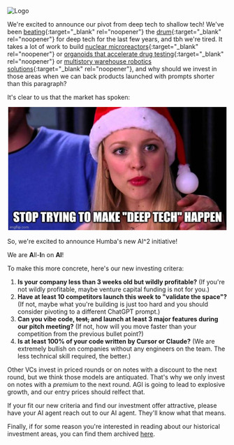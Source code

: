 <meta name="twitter:card" content="summary_large_image" />
<meta name="twitter:site" content="@humbavc" />
<meta name="twitter:image" content="https://humbaventures.com/twitter_card.png" />

<a href="#top"></a>
![Logo](../humba_logo.png)


We're excited to announce our pivot from deep tech to shallow tech! We've been [beating](https://www.codingvc.com/p/betting-on-deep-tech){:target="_blank" rel="noopener"} the [drum](https://www.codingvc.com/p/the-golden-age-of-deep-tech){:target="_blank" rel="noopener"} for deep tech for the last few years, and tbh we're tired. It takes a lot of work to build [nuclear microreactors](https://antaresindustries.com/){:target="_blank" rel="noopener"} or [organoids that accelerate drug testing](https://www.parallel.bio/){:target="_blank" rel="noopener"} or [multistory warehouse robotics solutions](https://mytra.ai/){:target="_blank" rel="noopener"}, and why should we invest in those areas when we can back products launched with prompts shorter than this paragraph?

It's clear to us that the market has spoken:
<p style="text-align:center;"><img src="fetch.jpeg" width="500"></p>

So, we're excited to announce Humba's new AI^2 initiative!

We are **A**ll-**I**n on **AI**!

To make this more concrete, here's our new investing critera:
1. **Is your company less than 3 weeks old but wildly profitable?** (If you're not wildly profitable, maybe venture capital funding is not for you.)
2. **Have at least 10 competitors launch this week to "validate the space"?** (If not, maybe what you're building is just too hard and you should consider pivoting to a different ChatGPT prompt.)
3. **Can you vibe code, ~~test,~~ and launch at least 3 major features during our pitch meeting?** (If not, how will you move faster than your competition from the previous bullet point?)
4. **Is at least 100% of your code written by Cursor or Claude?** (We are extremely bullish on companies without any engineers on the team. The less technical skill required, the better.)

Other VCs invest in priced rounds or on notes with a discount to the next round, but we think those models are antiquated. That's why we only invest on notes with a _premium_ to the next round. AGI is going to lead to explosive growth, and our entry prices should relfect that.

If your fit our new criteria and find our investment offer attractive, please have your AI agent reach out to our AI agent. They'll know what that means.

Finally, if for some reason you're interested in reading about our historical investment areas, you can find them archived [here](https://humbaventures.com/).
